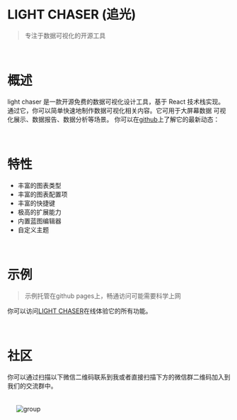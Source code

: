 # LIGHT CHASER (追光)

> 专注于数据可视化的开源工具

<br/>

# 概述

light chaser 是一款开源免费的数据可视化设计工具，基于 React 技术栈实现。 通过它，你可以简单快速地制作数据可视化相关内容。它可用于大屏幕数据 可视化展示、数据报告、数据分析等场景。
你可以在[github](https://github.com/xiaopujun/light-chaser)上了解它的最新动态：

<br/>

# 特性

- 丰富的图表类型
- 丰富的图表配置项
- 丰富的快捷键
- 极高的扩展能力
- 内置蓝图编辑器
- 自定义主题

<br/>

# 示例

> 示例托管在github pages上，畅通访问可能需要科学上网

你可以访问[LIGHT CHASER](https://xiaopujun.github.io/light-chaser/)在线体验它的所有功能。

<br/>

# 社区

你可以通过扫描以下微信二维码联系到我或者直接扫描下方的微信群二维码加入到我们的交流群中。

<div style="display: flex">
    <div  style="padding: 20px"><img alt="group" src="https://picdm.sunbangyan.cn/2023/12/25/f89472b31d68dec1366f4888d15cf1c1.jpeg"></div>
</div>